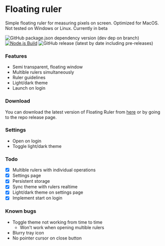 # Floating ruler
Simple floating ruler for measuring pixels on screen.
Optimized for MacOS. Not tested on Windows or Linux.
Currently in beta

![GitHub package.json dependency version (dev dep on branch)](https://img.shields.io/github/package-json/dependency-version/theo0165/floating-ruler/dev/electron/main) [![Node.js Build](https://github.com/theo0165/floating-ruler/actions/workflows/Nodejs-Build.yml/badge.svg)](https://github.com/theo0165/floating-ruler/actions/workflows/Nodejs-Build.yml) ![GitHub release (latest by date including pre-releases)](https://img.shields.io/github/v/release/theo0165/floating-ruler?include_prereleases)


### Features
* Semi transparent, floating window
* Multible rulers simultaneously
* Ruler guidelines
* Light/dark theme
* Launch on login

### Download
You can download the latest version of Floating Ruler from [here](https://githu.com/theo0165/floating-ruler/releases/) or by going to the repo release page.

### Settings
* Open on login
* Toggle light/dark theme

### Todo
* [x] Multible rulers with individual operations
* [x] Settings page
* [x] Persistent storage
* [x] Sync theme with rulers realtime
* [x] Light/dark theme on settings page
* [x] Implement start on login

### Known bugs
* Toggle theme not working from time to time
    * Won't work when opening multible rulers
* Blurry tray icon
* No pointer cursor on close button
